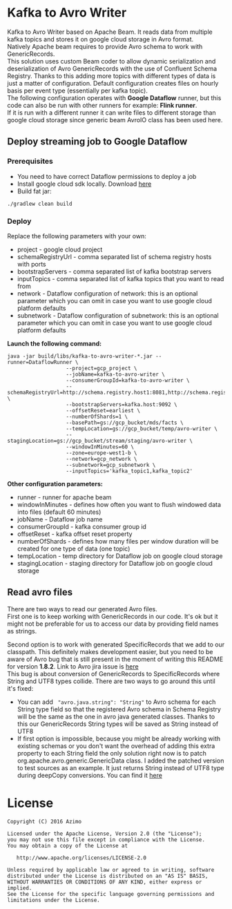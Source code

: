 # Kafka to Avro Writer
Kafka to Avro Writer based on Apache Beam. It reads data from multiple kafka topics and stores it on google cloud storage in Avro format.   
Natively Apache beam requires to provide Avro schema to work with GenericRecords.  
This solution uses custom Beam coder to allow dynamic serialization and deserialization of Avro GenericRecords with the use of Confluent Schema Registry. 
Thanks to this adding more topics with different types of data is just a matter of configuration.
Default configuration creates files on hourly basis per event type (essentially per kafka topic).  
The following configuration operates with **Google Dataflow** runner, but this code can also be run with other runners for example: **Flink runner**.  
If it is run with a different runner it can write files to different storage than google cloud storage since generic beam AvroIO class has been used here.

## Deploy streaming job to Google Dataflow
### Prerequisites
 * You need to have correct Dataflow permissions to deploy a job
 * Install google cloud sdk locally. Download [here](https://cloud.google.com/sdk/)
 * Build fat jar: 
 ```
 ./gradlew clean build
 ``` 
 
### Deploy
Replace the following parameters with your own:
* project - google cloud project
* schemaRegistryUrl - comma separated list of schema registry hosts with ports
* bootstrapServers - comma separated list of kafka bootstrap servers
* inputTopics - comma separated list of kafka topics that you want to read from
* network - Dataflow configuration of network: this is an optional parameter which you can omit in case you want to use google cloud platform defaults
* subnetwork - Dataflow configuration of subnetwork: this is an optional parameter which you can omit in case you want to use google cloud platform defaults  

**Launch the following command:**  
```
java -jar build/libs/kafka-to-avro-writer-*.jar --runner=DataflowRunner \
                   --project=gcp_project \
                   --jobName=kafka-to-avro-writer \
                   --consumerGroupId=kafka-to-avro-writer \
                   --schemaRegistryUrl=http://schema.registry.host1:8081,http://schema.registry.host2:8081 \
                   --bootstrapServers=kafka.host:9092 \
                   --offsetReset=earliest \
                   --numberOfShards=1 \
                   --basePath=gs://gcp_bucket/mds/facts \
                   --tempLocation=gs://gcp_bucket/temp/avro-writer \
                   --stagingLocation=gs://gcp_bucket/stream/staging/avro-writer \
                   --windowInMinutes=60 \
                   --zone=europe-west1-b \
                   --network=gcp_network \
                   --subnetwork=gcp_subnetwork \
                   --inputTopics='kafka_topic1,kafka_topic2' 
```
                   
**Other configuration parameters:**
* runner - runner for apache beam
* windowInMinutes - defines how often you want to flush windowed data into files (default 60 minutes)
* jobName - Dataflow job name
* consumerGroupId - kafka consumer group id
* offsetReset - kafka offset reset property
* numberOfShards - defines how many files per window duration will be created for one type of data (one topic)
* tempLocation - temp directory for Dataflow job on google cloud storage
* stagingLocation - staging directory for Dataflow job on google cloud storage 

## Read avro files
There are two ways to read our generated Avro files.  
First one is to keep working with GenericRecords in our code. It's ok but it might not be preferable for us to access our data by providing field names as strings.  

Second option is to work with generated SpecificRecords that we add to our classpath. This definitely makes development easier, but you need to be aware of Avro bug that is still present in the moment of writing this README for version **1.8.2**.
Link to Avro jira issue is [here](https://issues.apache.org/jira/browse/AVRO-1811)   
This bug is about conversion of GenericRecords to SpecificRecords where String and UTF8 types collide.
There are two ways to go around this until it's fixed:
* You can add ``` "avro.java.string": "String"``` to Avro schema for each String type field so that the registered Avro schema in Schema Registry will be the same as the one in avro java generated classes. Thanks to this our GenericRecords String types will be saved as String instead of UTF8
* If first option is impossible, because you might be already working with existing schemas or you don't want the overhead of adding this extra property to each String field the only solution right now is to patch org.apache.avro.generic.GenericData class.
I added the patched version to test sources as an example. It just returns String instead of UTF8 type during deepCopy conversions. You can find it [here](src/test/java/org/apache/avro/generic/GenericData.java)          

# License

    Copyright (C) 2016 Azimo

    Licensed under the Apache License, Version 2.0 (the "License");
    you may not use this file except in compliance with the License.
    You may obtain a copy of the License at

       http://www.apache.org/licenses/LICENSE-2.0

    Unless required by applicable law or agreed to in writing, software
    distributed under the License is distributed on an "AS IS" BASIS,
    WITHOUT WARRANTIES OR CONDITIONS OF ANY KIND, either express or implied.
    See the License for the specific language governing permissions and
    limitations under the License.         
